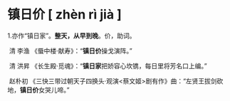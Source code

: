 # 镇日价     [ zhèn rì jià ]

1.亦作“镇日家”。**整天，从早到晚**。价，助词。

​	清 李渔 《蜃中楼·献寿》：“**镇日价**操戈演阵。”

​	清 洪昇   《长生殿·觅魂》：“**镇日家**把娇容心坎镌，每日里将芳名口上编。”

​	赵朴初  《三快三带过朝天子四换头·观演<蔡文姬>剧有作》曲：“左贤王拔剑砍地，**镇日价**女哭儿啼。”